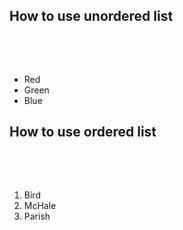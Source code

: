 ## How to use unordered list
<!-- *   Red -->
&nbsp;
<!-- *   Green -->
&nbsp;
<!-- *   Blue -->
*   Red
*   Green
*   Blue
## How to use ordered list
<!-- 1.  Bird -->
&nbsp;
<!-- 2.  McHale -->
&nbsp;
<!-- 3.  Parish -->

1.  Bird
2.  McHale
3.  Parish
